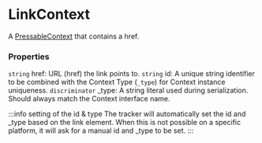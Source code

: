 # LinkContext

A [PressableContext](/taxonomy/reference/location-contexts/PressableContext) that contains a href.

### Properties
`string` href: URL (href) the link points to.
`string` id: A unique string identifier to be combined with the Context Type (`_type`) 
for Context instance uniqueness.
`discriminator` _type: A string literal used during serialization. Should always match the Context interface name.

:::info setting of the id & type
The tracker will automatically set the id and _type based on the link element. When this is not possible on a specific platform, it will ask for a manual id and _type to be set.
:::
